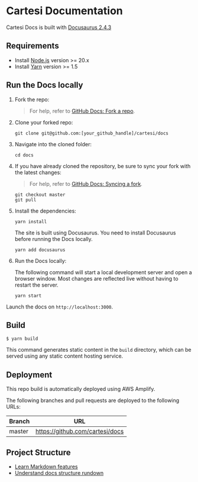 # Cartesi Documentation

Cartesi Docs is built with [Docusaurus 2.4.3](https://docusaurus.io/)

## Requirements

* Install [Node.js](https://nodejs.org/en/download/) version >= 20.x
* Install [Yarn](https://yarnpkg.com/getting-started/install) version >= 1.5  

## Run the Docs locally

1. Fork the repo:
   > For help, refer to [GitHub Docs: Fork a repo](https://help.github.com/en/articles/fork-a-repo).

2. Clone your forked repo:

    ```
    git clone git@github.com:[your_github_handle]/cartesi/docs
    ```

3. Navigate into the cloned folder:

    ```
    cd docs
    ```

4. If you have already cloned the repository, be sure to sync your fork with the latest changes:
   > For help, refer to [GitHub Docs: Syncing a fork](https://docs.github.com/en/github/collaborating-with-issues-and-pull-requests/syncing-a-fork).

    ```
    git checkout master
    git pull
    ```

5. Install the dependencies:

    ```
    yarn install
    ```

   The site is built using Docusaurus. You need to install Docusaurus before running the Docs locally.

   ```
   yarn add docusaurus
   ```

6. Run the Docs locally:

   The following command will start a local development server and open a browser window.
   Most changes are reflected live without having to restart the server.

    ```
    yarn start
    ```

Launch the docs on `http://localhost:3000`.

## Build

```
$ yarn build
```

This command generates static content in the `build` directory, which can be served using any static content hosting service.

## Deployment

This repo build is automatically deployed using AWS Amplify.

The following branches and pull requests are deployed to the following URLs:

| Branch  | URL                             |
| ------- | ------------------------------- |
| master  | https://github.com/cartesi/docs |

## Project Structure

* [Learn Markdown features](https://docusaurus.io/docs/markdown-features)
* [Understand docs structure rundown](https://docusaurus.io/docs/installation#project-structure-rundown)

